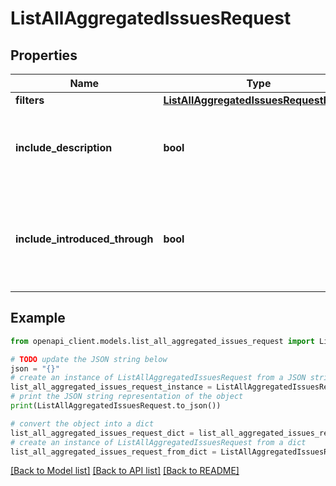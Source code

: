 # ListAllAggregatedIssuesRequest


## Properties

Name | Type | Description | Notes
------------ | ------------- | ------------- | -------------
**filters** | [**ListAllAggregatedIssuesRequestFilters**](ListAllAggregatedIssuesRequestFilters.md) |  | [optional] 
**include_description** | **bool** | If set to &#x60;true&#x60;, Include issue&#39;s description, if set to &#x60;false&#x60; (by default), it won&#39;t (Non-IaC projects only) | [optional] 
**include_introduced_through** | **bool** | If set to &#x60;true&#x60;, Include issue&#39;s introducedThrough, if set to &#x60;false&#x60; (by default), it won&#39;t. It&#39;s for container only projects (Non-IaC projects only) | [optional] 

## Example

```python
from openapi_client.models.list_all_aggregated_issues_request import ListAllAggregatedIssuesRequest

# TODO update the JSON string below
json = "{}"
# create an instance of ListAllAggregatedIssuesRequest from a JSON string
list_all_aggregated_issues_request_instance = ListAllAggregatedIssuesRequest.from_json(json)
# print the JSON string representation of the object
print(ListAllAggregatedIssuesRequest.to_json())

# convert the object into a dict
list_all_aggregated_issues_request_dict = list_all_aggregated_issues_request_instance.to_dict()
# create an instance of ListAllAggregatedIssuesRequest from a dict
list_all_aggregated_issues_request_from_dict = ListAllAggregatedIssuesRequest.from_dict(list_all_aggregated_issues_request_dict)
```
[[Back to Model list]](../README.md#documentation-for-models) [[Back to API list]](../README.md#documentation-for-api-endpoints) [[Back to README]](../README.md)


